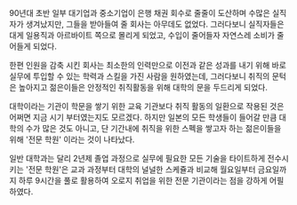 90년대 초반 일부 대기업과 중소기업이 은행 채권 회수로 줄줄이 도산하며 수많은 실직자가 생겨났지만, 그들을 받아들여 줄 회사는 아무데도 없었다. 
그러다보니 실직자들은 대게 일용직과 아르바이트 쪽으로 몰리게 되었고, 수입이 줄어들자 자연스레 소비가 줄어들게 되었다. 

한편 인원을 감축 시킨 회사는 최소한의 인력만으로 이전과 같은 성과를 내기 위해 바로 실무에 투입할 수 있는 학력과 스킬을 가진 사람을 원하였는데, 그러다보니 취직의 문턱은 높아지고 젊은이들은 안정적인 취직활동을 위해 대학의 문을 두드리게 되었다. 

대학이라는 기관이 학문을 쌓기 위한 교육 기관보다 취직 활동의 일환으로 작용된 것은 어쩌면 지금 시기 부터였는지도 모르겠다. 
하지만 일본의 모든 학생들이 들어갈 만큼 대학의 수가 많은 것도 아니고, 단 기간내에 취직을 위한 스펙을 쌓고자 하는 젊은이들을 위해 '전문 학원' 이라는 것이 나타났다. 

일반 대학과는 달리 2년제 졸업 과정으로 실무에 필요한 모든 기술을 타이트하게 전수시키는 '전문 학원'은 교과 과정부터 대학의 널널한 스케쥴과 비교해 월요일부터 금요일까지 하루 9시간을 풀로 활용하여 오로지 취업을 위한 전문 기관이라는 점을 강하게 어필 하였다. 